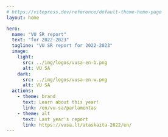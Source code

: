 ```yaml
---
# https://vitepress.dev/reference/default-theme-home-page
layout: home

hero:
  name: "VU SR report"
  text: "for 2022-2023"
  tagline: "VU SR report for 2022-2023"
  image:
    light:
      src: ../img/logos/vusa-en-b.png
      alt: VU SA
    dark: 
      src: ../img/logos/vusa-en-w.png
      alt: VU SA
  actions:
    - theme: brand
      text: Learn about this year!
      link: /en/vu-sa/parlamentas
    - theme: alt
      text: Last year's report
      link: https://vusa.lt/ataskaita-2022/en/
---
```

